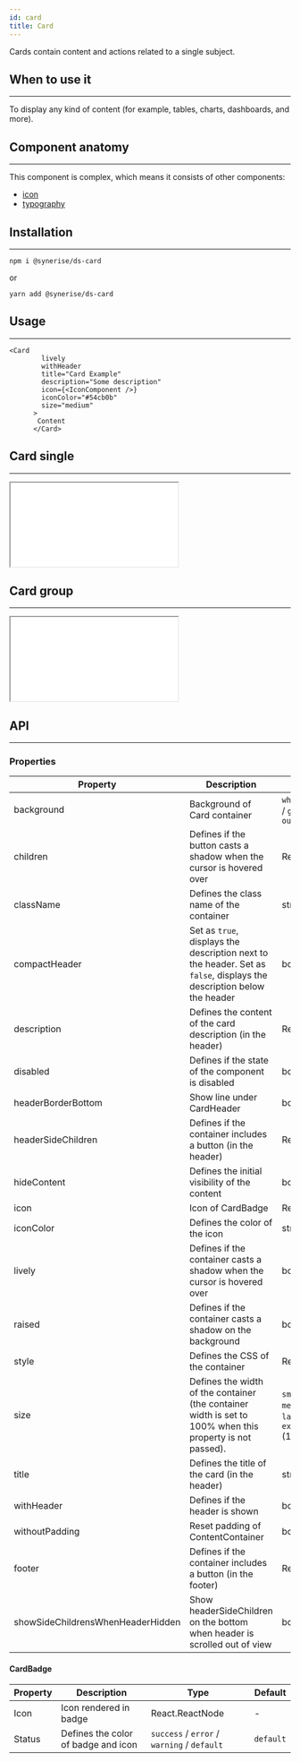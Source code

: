 ```yaml
---
id: card
title: Card
---
```


Cards contain content and actions related to a single subject.

## When to use it

---

To display any kind of content (for example, tables, charts, dashboards, and more).

## Component anatomy

---

This component is complex, which means it consists of other components:

- [icon](/docs/components/icon/)
- [typography](/docs/components/typography/)

## Installation

---

```
npm i @synerise/ds-card
```

or

```
yarn add @synerise/ds-card
```

## Usage

---

```
<Card
        lively
        withHeader
        title="Card Example"
        description="Some description"
        icon={<IconComponent />}
        iconColor="#54cb0b"
        size="medium"
      >
       Content
      </Card>
```

## Card single

---

<iframe src="/storybook-static/iframe.html?id=components-card--single"></iframe>

## Card group

---

<iframe src="/storybook-static/iframe.html?id=components-card--group"></iframe>

## API

---

### Properties

| Property                          | Description                                                                                                           | Type                                                                         | Default |
| --------------------------------- | --------------------------------------------------------------------------------------------------------------------- | ---------------------------------------------------------------------------- | ------- |
| background                        | Background of Card container                                                                                          | `white` / `white-shadow` / `grey` / `grey-shadow` / `outline`                | `white` |
| children                          | Defines if the button casts a shadow when the cursor is hovered over                                                  | React.ReactNode                                                              | -       |
| className                         | Defines the class name of the container                                                                               | string                                                                       | -       |
| compactHeader                     | Set as `true`, displays the description next to the header. Set as `false`, displays the description below the header | boolean                                                                      | -       |
| description                       | Defines the content of the card description (in the header)                                                           | React.ReactNode                                                              | string  |
| disabled                          | Defines if the state of the component is disabled                                                                     | boolean                                                                      | -       |
| headerBorderBottom                | Show line under CardHeader                                                                                            | boolean                                                                      | `false` |
| headerSideChildren                | Defines if the container includes a button (in the header)                                                            | React.ReactNode                                                              | -       |
| hideContent                       | Defines the initial visibility of the content                                                                         | boolean                                                                      | `false` |
| icon                              | Icon of CardBadge                                                                                                     | React.ReactNode                                                              | -       |
| iconColor                         | Defines the color of the icon                                                                                         | string                                                                       | -       |
| lively                            | Defines if the container casts a shadow when the cursor is hovered over                                               | boolean                                                                      | -       |
| raised                            | Defines if the container casts a shadow on the background                                                             | boolean                                                                      | -       |
| style                             | Defines the CSS of the container                                                                                      | React.CSSProperties                                                          | -       |
| size                              | Defines the width of the container (the container width is set to 100% when this property is not passed).             | `small` (472px) / `medium` (588px) / `large` (966px) / `extraLarge` (1232px) | -       |
| title                             | Defines the title of the card (in the header)                                                                         | string                                                                       | -       |
| withHeader                        | Defines if the header is shown                                                                                        | boolean                                                                      | -       |
| withoutPadding                    | Reset padding of ContentContainer                                                                                     | boolean                                                                      | `false` |
| footer                            | Defines if the container includes a button (in the footer)                                                            | React.ReactNode                                                              | string  |
| showSideChildrensWhenHeaderHidden | Show headerSideChildren on the bottom when header is scrolled out of view                                             | boolean                                                                      | `false` |

#### CardBadge

| Property | Description                         | Type                                        | Default   |
| -------- | ----------------------------------- | ------------------------------------------- | --------- |
| Icon     | Icon rendered in badge              | React.ReactNode                             | -         |
| Status   | Defines the color of badge and icon | `success` / `error` / `warning` / `default` | `default` |
